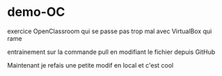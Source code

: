 # demo-OC
exercice OpenClassroom qui se passe pas trop mal avec VirtualBox qui rame

entrainement sur la commande pull en modifiant le fichier depuis GitHub

Maintenant je refais une petite modif en local et c'est cool

